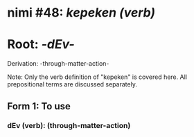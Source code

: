 # nimi #48: *kepeken (verb)*
# Root: *-dEv-*
Derivation: -through-matter-action-

Note: Only the verb definition of "kepeken" is covered here. All prepositional terms are discussed separately.

## Form 1: To use
### dEv (verb): (through-matter-action)

